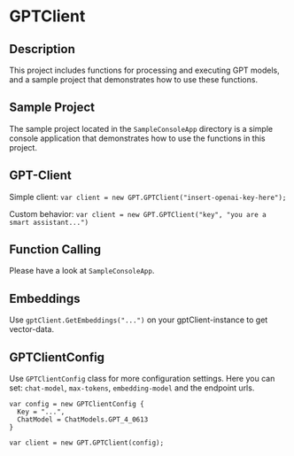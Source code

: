 # GPTClient

## Description
This project includes functions for processing and executing GPT models, and a sample project that demonstrates how to use these functions.

## Sample Project
The sample project located in the `SampleConsoleApp` directory is a simple console application that demonstrates how to use the functions in this project.

## GPT-Client
Simple client:
`var client = new GPT.GPTClient("insert-openai-key-here");`

Custom behavior:
`var client = new GPT.GPTClient("key", "you are a smart assistant...")`

## Function Calling
Please have a look at `SampleConsoleApp`.

## Embeddings
Use `gptClient.GetEmbeddings("...")` on your gptClient-instance to get vector-data.

## GPTClientConfig
Use `GPTClientConfig` class for more configuration settings.
Here you can set: `chat-model`, `max-tokens`, `embedding-model` and the endpoint urls.
```
var config = new GPTClientConfig {
  Key = "...",
  ChatModel = ChatModels.GPT_4_0613
}

var client = new GPT.GPTClient(config);
```
